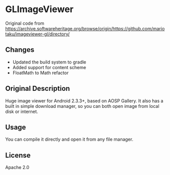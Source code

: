 GLImageViewer
==============

Original code from https://archive.softwareheritage.org/browse/origin/https://github.com/mariotaku/imageviewer-gl/directory/

## Changes
* Updated the build system to gradle
* Added support for content scheme
* FloatMath to Math refactor

## Original Description

Huge image viewer for Android 2.3.3+, based on AOSP Gallery. It also has a built in simple download manager, so you can both open image from local disk or internet.

## Usage

You can compile it directly and open it from any file manager.

## License

Apache 2.0
